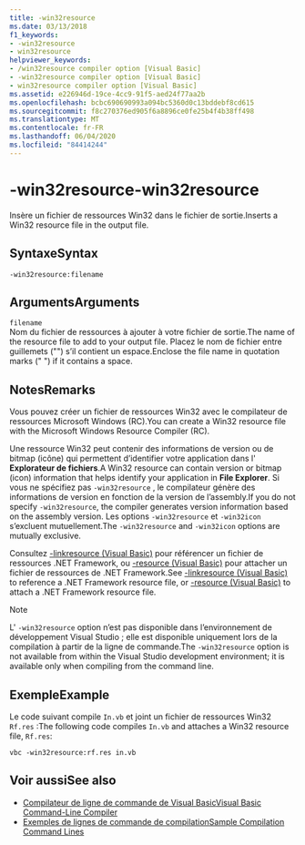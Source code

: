 ```yaml
---
title: -win32resource
ms.date: 03/13/2018
f1_keywords:
- -win32resource
- win32resource
helpviewer_keywords:
- /win32resource compiler option [Visual Basic]
- -win32resource compiler option [Visual Basic]
- win32resource compiler option [Visual Basic]
ms.assetid: e226946d-19ce-4cc9-91f5-aed24f77aa2b
ms.openlocfilehash: bcbc690690993a094bc5360d0c13bddebf8cd615
ms.sourcegitcommit: f8c270376ed905f6a8896ce0fe25b4f4b38ff498
ms.translationtype: MT
ms.contentlocale: fr-FR
ms.lasthandoff: 06/04/2020
ms.locfileid: "84414244"
---
```

# <a name="-win32resource"></a><span data-ttu-id="c04a1-102">-win32resource</span><span class="sxs-lookup"><span data-stu-id="c04a1-102">-win32resource</span></span>
<span data-ttu-id="c04a1-103">Insère un fichier de ressources Win32 dans le fichier de sortie.</span><span class="sxs-lookup"><span data-stu-id="c04a1-103">Inserts a Win32 resource file in the output file.</span></span>  
  
## <a name="syntax"></a><span data-ttu-id="c04a1-104">Syntaxe</span><span class="sxs-lookup"><span data-stu-id="c04a1-104">Syntax</span></span>  
  
```console  
-win32resource:filename  
```  
  
## <a name="arguments"></a><span data-ttu-id="c04a1-105">Arguments</span><span class="sxs-lookup"><span data-stu-id="c04a1-105">Arguments</span></span>  
 `filename`  
 <span data-ttu-id="c04a1-106">Nom du fichier de ressources à ajouter à votre fichier de sortie.</span><span class="sxs-lookup"><span data-stu-id="c04a1-106">The name of the resource file to add to your output file.</span></span> <span data-ttu-id="c04a1-107">Placez le nom de fichier entre guillemets ("") s’il contient un espace.</span><span class="sxs-lookup"><span data-stu-id="c04a1-107">Enclose the file name in quotation marks (" ") if it contains a space.</span></span>  
  
## <a name="remarks"></a><span data-ttu-id="c04a1-108">Notes</span><span class="sxs-lookup"><span data-stu-id="c04a1-108">Remarks</span></span>  
 <span data-ttu-id="c04a1-109">Vous pouvez créer un fichier de ressources Win32 avec le compilateur de ressources Microsoft Windows (RC).</span><span class="sxs-lookup"><span data-stu-id="c04a1-109">You can create a Win32 resource file with the Microsoft Windows Resource Compiler (RC).</span></span>  
  
 <span data-ttu-id="c04a1-110">Une ressource Win32 peut contenir des informations de version ou de bitmap (icône) qui permettent d’identifier votre application dans l' **Explorateur de fichiers**.</span><span class="sxs-lookup"><span data-stu-id="c04a1-110">A Win32 resource can contain version or bitmap (icon) information that helps identify your application in **File Explorer**.</span></span> <span data-ttu-id="c04a1-111">Si vous ne spécifiez pas `-win32resource` , le compilateur génère des informations de version en fonction de la version de l’assembly.</span><span class="sxs-lookup"><span data-stu-id="c04a1-111">If you do not specify `-win32resource`, the compiler generates version information based on the assembly version.</span></span> <span data-ttu-id="c04a1-112">Les options `-win32resource` et `-win32icon` s’excluent mutuellement.</span><span class="sxs-lookup"><span data-stu-id="c04a1-112">The `-win32resource` and `-win32icon` options are mutually exclusive.</span></span>  
  
 <span data-ttu-id="c04a1-113">Consultez [-linkresource (Visual Basic)](linkresource.md) pour référencer un fichier de ressources .NET Framework, ou [-resource (Visual Basic)](resource.md) pour attacher un fichier de ressources de .NET Framework.</span><span class="sxs-lookup"><span data-stu-id="c04a1-113">See [-linkresource (Visual Basic)](linkresource.md) to reference a .NET Framework resource file, or [-resource (Visual Basic)](resource.md) to attach a .NET Framework resource file.</span></span>  
  
> [!NOTE]
> <span data-ttu-id="c04a1-114">L' `-win32resource` option n’est pas disponible dans l’environnement de développement Visual Studio ; elle est disponible uniquement lors de la compilation à partir de la ligne de commande.</span><span class="sxs-lookup"><span data-stu-id="c04a1-114">The `-win32resource` option is not available from within the Visual Studio development environment; it is available only when compiling from the command line.</span></span>  
  
## <a name="example"></a><span data-ttu-id="c04a1-115">Exemple</span><span class="sxs-lookup"><span data-stu-id="c04a1-115">Example</span></span>  
 <span data-ttu-id="c04a1-116">Le code suivant compile `In.vb` et joint un fichier de ressources Win32 `Rf.res` :</span><span class="sxs-lookup"><span data-stu-id="c04a1-116">The following code compiles `In.vb` and attaches a Win32 resource file, `Rf.res`:</span></span>  
  
```console  
vbc -win32resource:rf.res in.vb  
```  
  
## <a name="see-also"></a><span data-ttu-id="c04a1-117">Voir aussi</span><span class="sxs-lookup"><span data-stu-id="c04a1-117">See also</span></span>

- [<span data-ttu-id="c04a1-118">Compilateur de ligne de commande de Visual Basic</span><span class="sxs-lookup"><span data-stu-id="c04a1-118">Visual Basic Command-Line Compiler</span></span>](index.md)
- [<span data-ttu-id="c04a1-119">Exemples de lignes de commande de compilation</span><span class="sxs-lookup"><span data-stu-id="c04a1-119">Sample Compilation Command Lines</span></span>](sample-compilation-command-lines.md)
